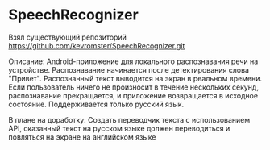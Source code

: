 # SpeechRecognizer
Взял существующий репозиторий https://github.com/kevromster/SpeechRecognizer.git

Описание:
Android-приложение для локального распознавания речи на устройстве.
Распознавание начинается после детектирования слова "Привет". Распознанный текст выводится на экран в реальном времени.
Если пользователь ничего не произносит в течение нескольких секунд, распознавание прекращается, и приложение возвращается в исходное состояние.
Поддерживается только русский язык.


В плане на доработку:
Создать переводчик текста с использованием API, 
сказанный текст на русском языке должен переводиться и повляться на экране на английском языке
